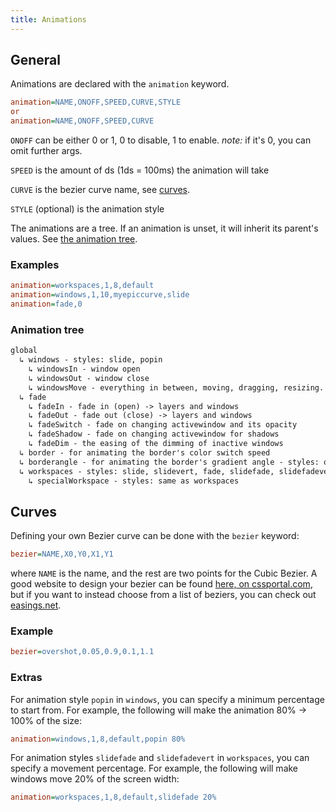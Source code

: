 ```yaml
---
title: Animations
---
```


## General

Animations are declared with the `animation` keyword.

```ini
animation=NAME,ONOFF,SPEED,CURVE,STYLE
or
animation=NAME,ONOFF,SPEED,CURVE
```

`ONOFF` can be either 0 or 1, 0 to disable, 1 to enable. _note:_ if it's 0, you
can omit further args.

`SPEED` is the amount of ds (1ds = 100ms) the animation will take

`CURVE` is the bezier curve name, see [curves](#curves).

`STYLE` (optional) is the animation style

The animations are a tree. If an animation is unset, it will inherit its
parent's values. See [the animation tree](#animation-tree).

### Examples

```ini
animation=workspaces,1,8,default
animation=windows,1,10,myepiccurve,slide
animation=fade,0
```

### Animation tree

```txt
global
  ↳ windows - styles: slide, popin
    ↳ windowsIn - window open
    ↳ windowsOut - window close
    ↳ windowsMove - everything in between, moving, dragging, resizing.
  ↳ fade
    ↳ fadeIn - fade in (open) -> layers and windows
    ↳ fadeOut - fade out (close) -> layers and windows
    ↳ fadeSwitch - fade on changing activewindow and its opacity
    ↳ fadeShadow - fade on changing activewindow for shadows
    ↳ fadeDim - the easing of the dimming of inactive windows
  ↳ border - for animating the border's color switch speed
  ↳ borderangle - for animating the border's gradient angle - styles: once (default), loop
  ↳ workspaces - styles: slide, slidevert, fade, slidefade, slidefadevert
    ↳ specialWorkspace - styles: same as workspaces
```

## Curves

Defining your own Bezier curve can be done with the `bezier` keyword:

```ini
bezier=NAME,X0,Y0,X1,Y1
```

where `NAME` is the name, and the rest are two points for the Cubic Bezier. A
good website to design your bezier can be found
[here, on cssportal.com](https://www.cssportal.com/css-cubic-bezier-generator/),
but if you want to instead choose from a list of beziers, you can check out
[easings.net](https://easings.net).

### Example

```ini
bezier=overshot,0.05,0.9,0.1,1.1
```

### Extras

For animation style `popin` in `windows`, you can specify a minimum percentage
to start from. For example, the following will make the animation 80% -> 100% of
the size:

```ini
animation=windows,1,8,default,popin 80%
```

For animation styles `slidefade` and `slidefadevert` in `workspaces`, you can
specify a movement percentage. For example, the following will make windows move
20% of the screen width:

```ini
animation=workspaces,1,8,default,slidefade 20%
```
